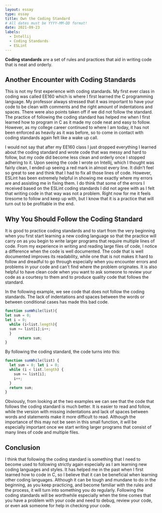 ```yaml
---
layout: essay
type: essay
title: Own the Coding Standard
# All dates must be YYYY-MM-DD format!
date: 2021-09-23
labels:
  - Intellij
  - Coding Standards
  - ESLint
---
```


**Coding standards** are a set of rules and practices that aid in writing code that is neat and orderly.

## Another Encounter with Coding Standards

This is not my first experience with coding standards. My first ever class in coding was called EE160 which is where I first learned the C programming language. My professor always stressed that it was important to have your code to be clean with comments and the right amount of indentations and spaces. There were also points taken off if we did not follow the standard. The practice of following the coding standard has helped me when I first learned how to program in C as it made my code neat and easy to follow. However, as my college career continued to where I am today, it has not been enforced as heavily as it was before, so to come in contact with coding standards again felt like a wake up call. 

I would not say that after my EE160 class I just dropped everything I learned about the coding standard and wrote code that was messy and hard to follow, but my code did become less clean and orderly once I stopped adhering to it. Upon seeing the code I wrote on Intellij, which I thought was fairly clean, I ended up seeing a red mark in almost every line. It didn't feel so great to see and think that I had to fix all those lines of code. However, ESLint has been extremely helpful in showing me exactly where my errors are and assisting me in fixing them. I do think that some of the errors I received based on the ESLint coding standards I did not agree with as I felt that writing code in that way was not a problem. Right now for me it feels tiresome to follow and keep up with, but I know that it is a practice that will turn out to be profitable in the end.

## Why You Should Follow the Coding Standard

It is good to practice coding standards and to start from the very beginning when you first start learning a new coding language so that the practice will carry on as you begin to write larger programs that require multiple lines of code. From my experience in writing and reading large files of code, I notice a difference when the code is well documented. The code that is well documented improves its readability, while one that is not makes it hard to follow and dreadful to go through especially when you encounter errors and problems in your code and can't find where the problem originates. It is also helpful to have clean code when you want to ask someone to review your code as a courtesy to them and to produce quality code that follows the standard.

In the following example, we see code that does not follow the coding standards. The lack of indentations and spaces between the words or between conditional cases has made this bad code.

```js
function sumWhile(list){
let sum = 0;
let i = 0;
  while (i<list.length){
  sum += list[i];i++;
  }
      return sum;
}
```
By following the coding standard, the code turns into this:
```js
function sumWhile(list) {
  let sum = 0; let i = 0;
  while (i < list.length) {
    sum += list[i];
    i++;
  }
  return sum;
}
```
Obviously, from looking at the two examples we can see that the code that follows the coding standard is much better. It is easier to read and follow, while the version with missing indentations and lack of spaces between words and statements make it more difficult to read. Although the importance of this may not be seen in this small function, it will be especially important once we start writing larger programs that consist of many lines of code and multiple files.

## Conclusion

I think that following the coding standard is something that I need to become used to following strictly again especially as I am learning new coding languages and styles. It has helped me in the past when I first learned how to code in C, so I believe that it can be beneficial when learning other coding languages. Although it can be tough and mundane to do in the beginning, as you keep practicing, and become familiar with the rules and the process, it will turn into something you do regularly. Following the coding standards will be worthwhile especially when the time comes that you have a problem with your code and need to debug, review your code, or even ask someone for help in checking your code.
